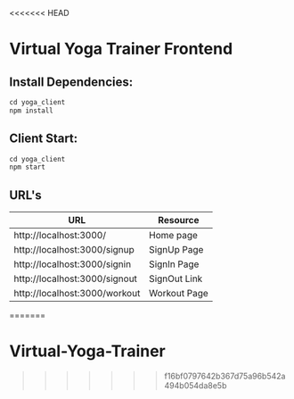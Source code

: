 <<<<<<< HEAD
# Virtual Yoga Trainer Frontend

## Install Dependencies:

```jsx
cd yoga_client 
npm install
```

## Client Start:

```jsx
cd yoga_client
npm start
```

## URL's
|URL| Resource |
|--|--|
| http://localhost:3000/ | Home page |
| http://localhost:3000/signup | SignUp Page |
| http://localhost:3000/signin | SignIn Page |
| http://localhost:3000/signout | SignOut Link |
| http://localhost:3000/workout | Workout Page |
=======
# Virtual-Yoga-Trainer
>>>>>>> f16bf0797642b367d75a96b542a494b054da8e5b
